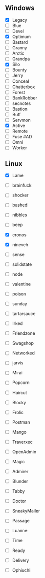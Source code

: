 ## Windows
- [x] Legacy
- [ ] Blue
- [ ] Devel
- [x] Optimum
- [ ] Bastard
- [ ] Granny
- [ ] Arctic
- [ ] Grandpa
- [x] Silo
- [ ] Bounty
- [ ] Jerry
- [ ] Conceal
- [ ] Chatterbox
- [ ] Forest
- [ ] BankRobber
- [ ] secnotes
- [ ] Bastion
- [ ] Buff
- [ ] Servmon
- [x] Active
- [ ] Remote
- [ ] Fuse #AD
- [ ] Omni
- [ ] Worker 

## Linux
- [x] Lame
- [ ] brainfuck
- [ ] shocker
- [ ] bashed
- [ ] nibbles
- [ ] beep
- [x] cronos
- [x] nineveh
- [ ] sense
- [ ] solidstate
- [ ] node
- [ ] valentine
- [ ] poison
- [ ] sunday
- [ ] tartarsauce
- [ ] Irked
- [ ] Friendzone
- [ ] Swagshop
- [ ] Networked
- [ ] jarvis
- [ ] Mirai
- [ ] Popcorn
- [ ] Haircut
- [ ] Blocky
- [ ] Frolic
- [ ] Postman
- [ ] Mango
- [ ] Traverxec
- [ ] OpenAdmin
- [ ] Magic
- [ ] Admirer
- [ ] Blunder
- [ ] Tabby 
- [ ] Doctor
- [ ] SneakyMailer
- [ ] Passage
- [ ] Luanne
- [ ] Time
- [ ] Ready
- [ ] Delivery
- [ ] Ophiuchi

